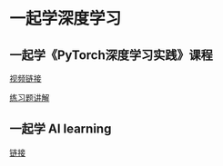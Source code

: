 # 一起学深度学习

## 一起学《PyTorch深度学习实践》课程
[视频链接](https://www.bilibili.com/video/BV1Y7411d7Ys/?p=1&vd_source=e472d54fbaf4a2a11e9526662ac3a29b)

[练习题讲解](https://blog.csdn.net/bit452/category_10569531.html)

## 一起学 AI learning
[链接](https://github.com/xiamingtx/ailearning)
